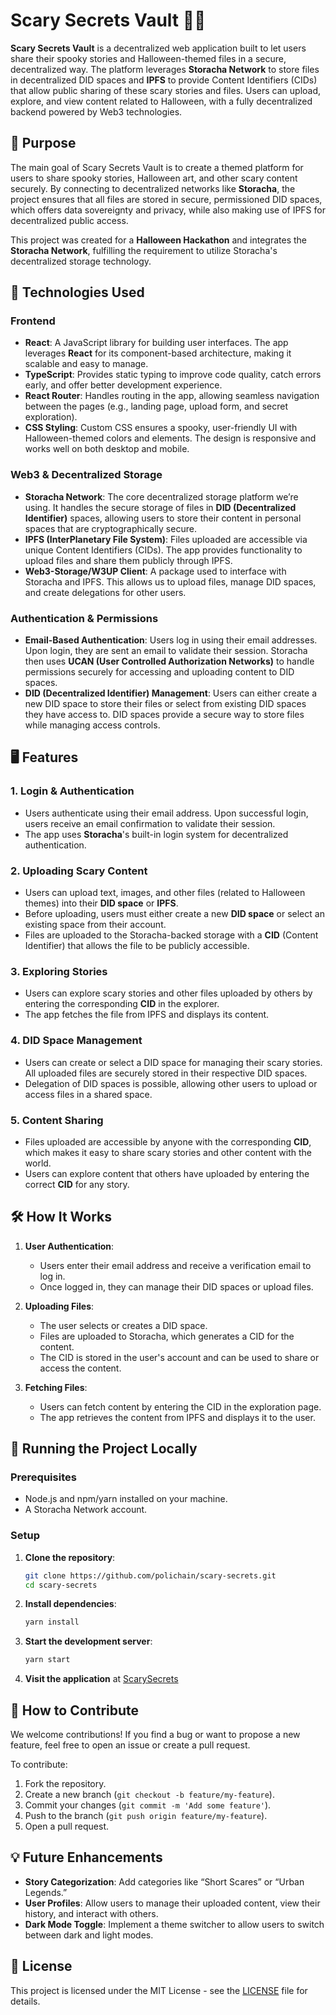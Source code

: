
# Scary Secrets Vault 🎃👻

**Scary Secrets Vault** is a decentralized web application built to let users share their spooky stories and Halloween-themed files in a secure, decentralized way. The platform leverages **Storacha Network** to store files in decentralized DID spaces and **IPFS** to provide Content Identifiers (CIDs) that allow public sharing of these scary stories and files. Users can upload, explore, and view content related to Halloween, with a fully decentralized backend powered by Web3 technologies.

## 📌 **Purpose**
The main goal of Scary Secrets Vault is to create a themed platform for users to share spooky stories, Halloween art, and other scary content securely. By connecting to decentralized networks like **Storacha**, the project ensures that all files are stored in secure, permissioned DID spaces, which offers data sovereignty and privacy, while also making use of IPFS for decentralized public access.

This project was created for a **Halloween Hackathon** and integrates the **Storacha Network**, fulfilling the requirement to utilize Storacha's decentralized storage technology.

## 🔧 **Technologies Used**

### Frontend
- **React**: A JavaScript library for building user interfaces. The app leverages **React** for its component-based architecture, making it scalable and easy to manage.
- **TypeScript**: Provides static typing to improve code quality, catch errors early, and offer better development experience.
- **React Router**: Handles routing in the app, allowing seamless navigation between the pages (e.g., landing page, upload form, and secret exploration).
- **CSS Styling**: Custom CSS ensures a spooky, user-friendly UI with Halloween-themed colors and elements. The design is responsive and works well on both desktop and mobile.

### Web3 & Decentralized Storage
- **Storacha Network**: The core decentralized storage platform we’re using. It handles the secure storage of files in **DID (Decentralized Identifier)** spaces, allowing users to store their content in personal spaces that are cryptographically secure.
- **IPFS (InterPlanetary File System)**: Files uploaded are accessible via unique Content Identifiers (CIDs). The app provides functionality to upload files and share them publicly through IPFS.
- **Web3-Storage/W3UP Client**: A package used to interface with Storacha and IPFS. This allows us to upload files, manage DID spaces, and create delegations for other users.

### Authentication & Permissions
- **Email-Based Authentication**: Users log in using their email addresses. Upon login, they are sent an email to validate their session. Storacha then uses **UCAN (User Controlled Authorization Networks)** to handle permissions securely for accessing and uploading content to DID spaces.
- **DID (Decentralized Identifier) Management**: Users can either create a new DID space to store their files or select from existing DID spaces they have access to. DID spaces provide a secure way to store files while managing access controls.

## 🖥️ **Features**

### 1. **Login & Authentication**
   - Users authenticate using their email address. Upon successful login, users receive an email confirmation to validate their session.
   - The app uses **Storacha**'s built-in login system for decentralized authentication.
   
### 2. **Uploading Scary Content**
   - Users can upload text, images, and other files (related to Halloween themes) into their **DID space** or **IPFS**.
   - Before uploading, users must either create a new **DID space** or select an existing space from their account.
   - Files are uploaded to the Storacha-backed storage with a **CID** (Content Identifier) that allows the file to be publicly accessible.

### 3. **Exploring Stories**
   - Users can explore scary stories and other files uploaded by others by entering the corresponding **CID** in the explorer.
   - The app fetches the file from IPFS and displays its content.

### 4. **DID Space Management**
   - Users can create or select a DID space for managing their scary stories. All uploaded files are securely stored in their respective DID spaces.
   - Delegation of DID spaces is possible, allowing other users to upload or access files in a shared space.

### 5. **Content Sharing**
   - Files uploaded are accessible by anyone with the corresponding **CID**, which makes it easy to share scary stories and other content with the world.
   - Users can explore content that others have uploaded by entering the correct **CID** for any story.

## 🛠️ **How It Works**

1. **User Authentication**: 
   - Users enter their email address and receive a verification email to log in.
   - Once logged in, they can manage their DID spaces or upload files.

2. **Uploading Files**: 
   - The user selects or creates a DID space.
   - Files are uploaded to Storacha, which generates a CID for the content.
   - The CID is stored in the user's account and can be used to share or access the content.

3. **Fetching Files**: 
   - Users can fetch content by entering the CID in the exploration page.
   - The app retrieves the content from IPFS and displays it to the user.

## 🚀 **Running the Project Locally**

### Prerequisites
- Node.js and npm/yarn installed on your machine.
- A Storacha Network account.

### Setup

1. **Clone the repository**:

   ```bash
   git clone https://github.com/polichain/scary-secrets.git
   cd scary-secrets
   ```

2. **Install dependencies**:

   ```bash
   yarn install
   ```

3. **Start the development server**:

   ```bash
   yarn start
   ```

4. **Visit the application** at [ScarySecrets](https://scarysecrets.vercel.app)

## 📝 **How to Contribute**

We welcome contributions! If you find a bug or want to propose a new feature, feel free to open an issue or create a pull request.

To contribute:
1. Fork the repository.
2. Create a new branch (`git checkout -b feature/my-feature`).
3. Commit your changes (`git commit -m 'Add some feature'`).
4. Push to the branch (`git push origin feature/my-feature`).
5. Open a pull request.

## 💡 **Future Enhancements**

- **Story Categorization**: Add categories like “Short Scares” or “Urban Legends.”
- **User Profiles**: Allow users to manage their uploaded content, view their history, and interact with others.
- **Dark Mode Toggle**: Implement a theme switcher to allow users to switch between dark and light modes.

## 📄 **License**

This project is licensed under the MIT License - see the [LICENSE](LICENSE) file for details.

